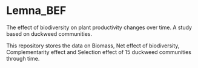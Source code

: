 # Lemna_BEF
The effect of biodiversity on plant productivity changes over time. A study based on duckweed communities.

This repository stores the data on Biomass, Net effect of biodiversity, Complementarity effect and Selection effect of 15 duckweed communities through time.
